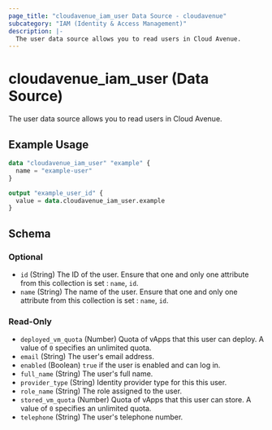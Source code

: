 ```yaml
---
page_title: "cloudavenue_iam_user Data Source - cloudavenue"
subcategory: "IAM (Identity & Access Management)"
description: |-
  The user data source allows you to read users in Cloud Avenue.
---
```


# cloudavenue_iam_user (Data Source)

The user data source allows you to read users in Cloud Avenue.

## Example Usage

```terraform
data "cloudavenue_iam_user" "example" {
  name = "example-user"
}

output "example_user_id" {
  value = data.cloudavenue_iam_user.example
}
```

<!-- schema generated by tfplugindocs -->
## Schema

### Optional

- `id` (String) The ID of the user. Ensure that one and only one attribute from this collection is set : `name`, `id`.
- `name` (String) The name of the user. Ensure that one and only one attribute from this collection is set : `name`, `id`.

### Read-Only

- `deployed_vm_quota` (Number) Quota of vApps that this user can deploy. A value of `0` specifies an unlimited quota.
- `email` (String) The user's email address.
- `enabled` (Boolean) `true` if the user is enabled and can log in.
- `full_name` (String) The user's full name.
- `provider_type` (String) Identity provider type for this this user.
- `role_name` (String) The role assigned to the user.
- `stored_vm_quota` (Number) Quota of vApps that this user can store. A value of `0` specifies an unlimited quota.
- `telephone` (String) The user's telephone number.

